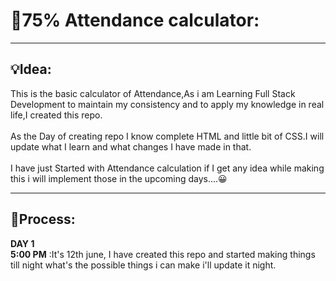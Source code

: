 # 🚨75% Attendance calculator:
<hr>

## 💡Idea:
This is the basic calculator of Attendance,As i am Learning Full Stack Development to maintain my consistency and to apply my knowledge in real life,I created this repo.<br>
<br>
As the Day of creating repo I know complete HTML and little bit of CSS.I will update what I learn and what changes I have made in that.<br><br>
I have just Started with Attendance calculation if I get any idea while making this i will implement those in the upcoming days....😀
<hr>

## 👀Process:
**DAY 1**<br>
**5:00 PM** :It's 12th june, I have created this repo and started making things till night what's the possible things i can make i'll update it night.
